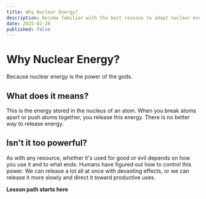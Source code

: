 ```yaml
---
title: Why Nuclear Energy?
description: Become familiar with the best reasons to adopt nuclear energy.
date: 2025-02-26
published: false
---
```


# Why Nuclear Energy?

Because nuclear energy is the power of the gods.

## What does it means?

This is the energy stored in the nucleus of an atom. When you break atoms apart or push atoms together, you release this energy. There is no better way to release energy.

## Isn't it too powerful?

As with any resource, whether it's used for good or evil depends on how you use it and to what ends. Humans have figured out how to control this power. We can release a lot all at once with devasting effects, or we can release it more slowly and direct it toward productive uses.

**Lesson path starts here**
